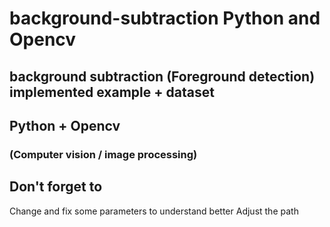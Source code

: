 # background-subtraction Python and Opencv
## background subtraction (Foreground detection) implemented example + dataset 
## Python + Opencv
### (Computer vision / image processing)

## Don't forget to
Change and fix some parameters to understand better
Adjust the path 
